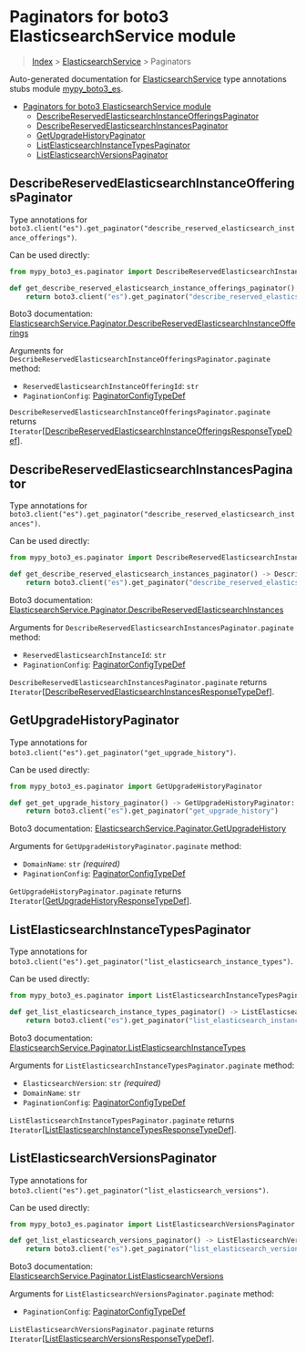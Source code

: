 # Paginators for boto3 ElasticsearchService module

> [Index](../README.md) > [ElasticsearchService](./README.md) > Paginators

Auto-generated documentation for
[ElasticsearchService](https://boto3.amazonaws.com/v1/documentation/api/latest/reference/services/es.html#ElasticsearchService)
type annotations stubs module
[mypy_boto3_es](https://pypi.org/project/mypy-boto3-es/).

- [Paginators for boto3 ElasticsearchService module](#paginators-for-boto3-elasticsearchservice-module)
  - [DescribeReservedElasticsearchInstanceOfferingsPaginator](#describereservedelasticsearchinstanceofferingspaginator)
  - [DescribeReservedElasticsearchInstancesPaginator](#describereservedelasticsearchinstancespaginator)
  - [GetUpgradeHistoryPaginator](#getupgradehistorypaginator)
  - [ListElasticsearchInstanceTypesPaginator](#listelasticsearchinstancetypespaginator)
  - [ListElasticsearchVersionsPaginator](#listelasticsearchversionspaginator)

## DescribeReservedElasticsearchInstanceOfferingsPaginator

Type annotations for
`boto3.client("es").get_paginator("describe_reserved_elasticsearch_instance_offerings")`.

Can be used directly:

```python
from mypy_boto3_es.paginator import DescribeReservedElasticsearchInstanceOfferingsPaginator

def get_describe_reserved_elasticsearch_instance_offerings_paginator() -> DescribeReservedElasticsearchInstanceOfferingsPaginator:
    return boto3.client("es").get_paginator("describe_reserved_elasticsearch_instance_offerings")
```

Boto3 documentation:
[ElasticsearchService.Paginator.DescribeReservedElasticsearchInstanceOfferings](https://boto3.amazonaws.com/v1/documentation/api/latest/reference/services/es.html#ElasticsearchService.Paginator.DescribeReservedElasticsearchInstanceOfferings)

Arguments for
`DescribeReservedElasticsearchInstanceOfferingsPaginator.paginate` method:

- `ReservedElasticsearchInstanceOfferingId`: `str`
- `PaginationConfig`:
  [PaginatorConfigTypeDef](https://vemel.github.io/boto3_stubs_docs/mypy_boto3_es/type_defs.html#paginatorconfigtypedef)

`DescribeReservedElasticsearchInstanceOfferingsPaginator.paginate` returns
`Iterator`\[[DescribeReservedElasticsearchInstanceOfferingsResponseTypeDef](https://vemel.github.io/boto3_stubs_docs/mypy_boto3_es/type_defs.html#describereservedelasticsearchinstanceofferingsresponsetypedef)\].

## DescribeReservedElasticsearchInstancesPaginator

Type annotations for
`boto3.client("es").get_paginator("describe_reserved_elasticsearch_instances")`.

Can be used directly:

```python
from mypy_boto3_es.paginator import DescribeReservedElasticsearchInstancesPaginator

def get_describe_reserved_elasticsearch_instances_paginator() -> DescribeReservedElasticsearchInstancesPaginator:
    return boto3.client("es").get_paginator("describe_reserved_elasticsearch_instances")
```

Boto3 documentation:
[ElasticsearchService.Paginator.DescribeReservedElasticsearchInstances](https://boto3.amazonaws.com/v1/documentation/api/latest/reference/services/es.html#ElasticsearchService.Paginator.DescribeReservedElasticsearchInstances)

Arguments for `DescribeReservedElasticsearchInstancesPaginator.paginate`
method:

- `ReservedElasticsearchInstanceId`: `str`
- `PaginationConfig`:
  [PaginatorConfigTypeDef](https://vemel.github.io/boto3_stubs_docs/mypy_boto3_es/type_defs.html#paginatorconfigtypedef)

`DescribeReservedElasticsearchInstancesPaginator.paginate` returns
`Iterator`\[[DescribeReservedElasticsearchInstancesResponseTypeDef](https://vemel.github.io/boto3_stubs_docs/mypy_boto3_es/type_defs.html#describereservedelasticsearchinstancesresponsetypedef)\].

## GetUpgradeHistoryPaginator

Type annotations for `boto3.client("es").get_paginator("get_upgrade_history")`.

Can be used directly:

```python
from mypy_boto3_es.paginator import GetUpgradeHistoryPaginator

def get_get_upgrade_history_paginator() -> GetUpgradeHistoryPaginator:
    return boto3.client("es").get_paginator("get_upgrade_history")
```

Boto3 documentation:
[ElasticsearchService.Paginator.GetUpgradeHistory](https://boto3.amazonaws.com/v1/documentation/api/latest/reference/services/es.html#ElasticsearchService.Paginator.GetUpgradeHistory)

Arguments for `GetUpgradeHistoryPaginator.paginate` method:

- `DomainName`: `str` *(required)*
- `PaginationConfig`:
  [PaginatorConfigTypeDef](https://vemel.github.io/boto3_stubs_docs/mypy_boto3_es/type_defs.html#paginatorconfigtypedef)

`GetUpgradeHistoryPaginator.paginate` returns
`Iterator`\[[GetUpgradeHistoryResponseTypeDef](https://vemel.github.io/boto3_stubs_docs/mypy_boto3_es/type_defs.html#getupgradehistoryresponsetypedef)\].

## ListElasticsearchInstanceTypesPaginator

Type annotations for
`boto3.client("es").get_paginator("list_elasticsearch_instance_types")`.

Can be used directly:

```python
from mypy_boto3_es.paginator import ListElasticsearchInstanceTypesPaginator

def get_list_elasticsearch_instance_types_paginator() -> ListElasticsearchInstanceTypesPaginator:
    return boto3.client("es").get_paginator("list_elasticsearch_instance_types")
```

Boto3 documentation:
[ElasticsearchService.Paginator.ListElasticsearchInstanceTypes](https://boto3.amazonaws.com/v1/documentation/api/latest/reference/services/es.html#ElasticsearchService.Paginator.ListElasticsearchInstanceTypes)

Arguments for `ListElasticsearchInstanceTypesPaginator.paginate` method:

- `ElasticsearchVersion`: `str` *(required)*
- `DomainName`: `str`
- `PaginationConfig`:
  [PaginatorConfigTypeDef](https://vemel.github.io/boto3_stubs_docs/mypy_boto3_es/type_defs.html#paginatorconfigtypedef)

`ListElasticsearchInstanceTypesPaginator.paginate` returns
`Iterator`\[[ListElasticsearchInstanceTypesResponseTypeDef](https://vemel.github.io/boto3_stubs_docs/mypy_boto3_es/type_defs.html#listelasticsearchinstancetypesresponsetypedef)\].

## ListElasticsearchVersionsPaginator

Type annotations for
`boto3.client("es").get_paginator("list_elasticsearch_versions")`.

Can be used directly:

```python
from mypy_boto3_es.paginator import ListElasticsearchVersionsPaginator

def get_list_elasticsearch_versions_paginator() -> ListElasticsearchVersionsPaginator:
    return boto3.client("es").get_paginator("list_elasticsearch_versions")
```

Boto3 documentation:
[ElasticsearchService.Paginator.ListElasticsearchVersions](https://boto3.amazonaws.com/v1/documentation/api/latest/reference/services/es.html#ElasticsearchService.Paginator.ListElasticsearchVersions)

Arguments for `ListElasticsearchVersionsPaginator.paginate` method:

- `PaginationConfig`:
  [PaginatorConfigTypeDef](https://vemel.github.io/boto3_stubs_docs/mypy_boto3_es/type_defs.html#paginatorconfigtypedef)

`ListElasticsearchVersionsPaginator.paginate` returns
`Iterator`\[[ListElasticsearchVersionsResponseTypeDef](https://vemel.github.io/boto3_stubs_docs/mypy_boto3_es/type_defs.html#listelasticsearchversionsresponsetypedef)\].
